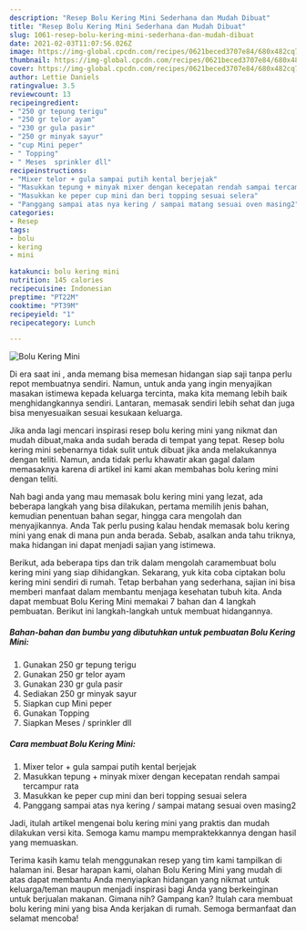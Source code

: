 ```yaml
---
description: "Resep Bolu Kering Mini Sederhana dan Mudah Dibuat"
title: "Resep Bolu Kering Mini Sederhana dan Mudah Dibuat"
slug: 1061-resep-bolu-kering-mini-sederhana-dan-mudah-dibuat
date: 2021-02-03T11:07:56.026Z
image: https://img-global.cpcdn.com/recipes/0621beced3707e84/680x482cq70/bolu-kering-mini-foto-resep-utama.jpg
thumbnail: https://img-global.cpcdn.com/recipes/0621beced3707e84/680x482cq70/bolu-kering-mini-foto-resep-utama.jpg
cover: https://img-global.cpcdn.com/recipes/0621beced3707e84/680x482cq70/bolu-kering-mini-foto-resep-utama.jpg
author: Lettie Daniels
ratingvalue: 3.5
reviewcount: 13
recipeingredient:
- "250 gr tepung terigu"
- "250 gr telor ayam"
- "230 gr gula pasir"
- "250 gr minyak sayur"
- "cup Mini peper"
- " Topping"
- " Meses  sprinkler dll"
recipeinstructions:
- "Mixer telor + gula sampai putih kental berjejak"
- "Masukkan tepung + minyak mixer dengan kecepatan rendah sampai tercampur rata"
- "Masukkan ke peper cup mini dan beri topping sesuai selera"
- "Panggang sampai atas nya kering / sampai matang sesuai oven masing2"
categories:
- Resep
tags:
- bolu
- kering
- mini

katakunci: bolu kering mini 
nutrition: 145 calories
recipecuisine: Indonesian
preptime: "PT22M"
cooktime: "PT39M"
recipeyield: "1"
recipecategory: Lunch

---
```



![Bolu Kering Mini](https://img-global.cpcdn.com/recipes/0621beced3707e84/680x482cq70/bolu-kering-mini-foto-resep-utama.jpg)

Di era  saat ini , anda memang bisa memesan hidangan siap saji tanpa perlu repot membuatnya sendiri. Namun, untuk anda yang ingin menyajikan masakan istimewa kepada keluarga tercinta, maka kita memang lebih baik menghidangkannya sendiri. Lantaran, memasak sendiri lebih sehat dan juga bisa menyesuaikan sesuai kesukaan keluarga.

Jika anda lagi mencari inspirasi resep bolu kering mini yang nikmat dan mudah dibuat,maka anda sudah berada di tempat yang tepat. Resep bolu kering mini  sebenarnya tidak sulit untuk dibuat jika anda melakukannya dengan teliti. Namun, anda tidak perlu khawatir akan gagal dalam memasaknya 
karena di artikel ini kami akan membahas bolu kering mini dengan teliti.  



Nah bagi anda yang mau memasak bolu kering mini yang lezat, ada beberapa langkah yang bisa dilakukan, pertama memilih jenis bahan, kemudian penentuan bahan segar, hingga cara mengolah dan menyajikannya. Anda Tak perlu pusing kalau hendak memasak bolu kering mini yang enak di mana pun anda berada. Sebab, asalkan anda  tahu triknya, maka hidangan ini dapat menjadi sajian yang istimewa.

Berikut, ada beberapa tips dan trik dalam mengolah caramembuat bolu kering mini yang siap dihidangkan. Sekarang, yuk kita coba ciptakan bolu kering mini sendiri di rumah. Tetap berbahan yang sederhana, sajian ini bisa memberi manfaat dalam membantu menjaga kesehatan tubuh kita. Anda dapat membuat Bolu Kering Mini memakai 7 bahan dan 4 langkah pembuatan. Berikut ini langkah-langkah untuk membuat hidangannya.

<!--inarticleads1-->

##### Bahan-bahan dan bumbu yang dibutuhkan untuk pembuatan Bolu Kering Mini:

1. Gunakan 250 gr tepung terigu
1. Gunakan 250 gr telor ayam
1. Gunakan 230 gr gula pasir
1. Sediakan 250 gr minyak sayur
1. Siapkan cup Mini peper
1. Gunakan  Topping
1. Siapkan  Meses / sprinkler dll




<!--inarticleads2-->

##### Cara membuat Bolu Kering Mini:

1. Mixer telor + gula sampai putih kental berjejak
1. Masukkan tepung + minyak mixer dengan kecepatan rendah sampai tercampur rata
1. Masukkan ke peper cup mini dan beri topping sesuai selera
1. Panggang sampai atas nya kering / sampai matang sesuai oven masing2




Jadi, itulah artikel mengenai  bolu kering mini  yang praktis dan mudah dilakukan versi kita. Semoga kamu mampu mempraktekkannya dengan hasil yang memuaskan. 

Terima kasih kamu telah menggunakan resep yang tim kami tampilkan di halaman ini. Besar harapan kami, olahan  Bolu Kering Mini yang mudah di atas dapat membantu Anda menyiapkan hidangan yang nikmat untuk keluarga/teman maupun menjadi inspirasi bagi Anda yang berkeinginan untuk berjualan makanan. Gimana nih? Gampang kan? Itulah cara membuat bolu kering mini yang bisa Anda kerjakan di rumah. Semoga bermanfaat dan selamat mencoba!

